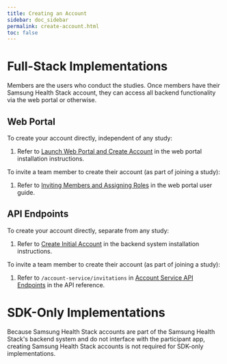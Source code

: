 ```yaml
---
title: Creating an Account
sidebar: doc_sidebar
permalink: create-account.html
toc: false
---
```


# Full-Stack Implementations
Members are the users who conduct the studies. Once members have their Samsung Health Stack account, they can access all backend functionality via the web portal or otherwise.

## Web Portal
To create your account directly, independent of any study:

1. Refer to [Launch Web Portal and Create Account](../installation/install-portal.md#iii-launch-web-portal-and-create-account) in the web portal installation instructions.

To invite a team member to create their account (as part of joining a study):

1. Refer to [Inviting Members and Assigning Roles](../../portal-guide/study-management/portal-manage-members.md#inviting-members-and-assigning-roles) in the web portal user guide.

## API Endpoints
To create your account  directly, separate from any study:

1. Refer to [Create Initial Account](../installation/install-backend.md#xvi-create-initial-account) in the backend system installation instructions.

To invite a team member to create their account (as part of joining a study):

1. Refer to `/account-service/invitations` in [Account Service API Endpoints](../docs/api-reference/all-endpoints/account-service-api-endpoints.md) in the API reference.

# SDK-Only Implementations
Because Samsung Health Stack accounts are part of the Samsung Health Stack's backend system and do not interface with the participant app, creating Samsung Health Stack accounts is not required for SDK-only implementations.